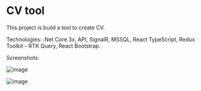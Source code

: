 # CV tool

This project is build a tool to create CV.

Technologies: .Net Core 3x, API, SignalR, MSSQL, React TypeScript, Redux Toolkit - RTK Query, React Bootstrap.

Screenshots:

![image](https://user-images.githubusercontent.com/7054426/142354138-c28a1286-8b3e-495d-acd0-d6fae081ce79.png)

 ![image](https://user-images.githubusercontent.com/7054426/144070185-6b5bdb8f-7f2a-406f-a80d-cbbae754d77c.png)
